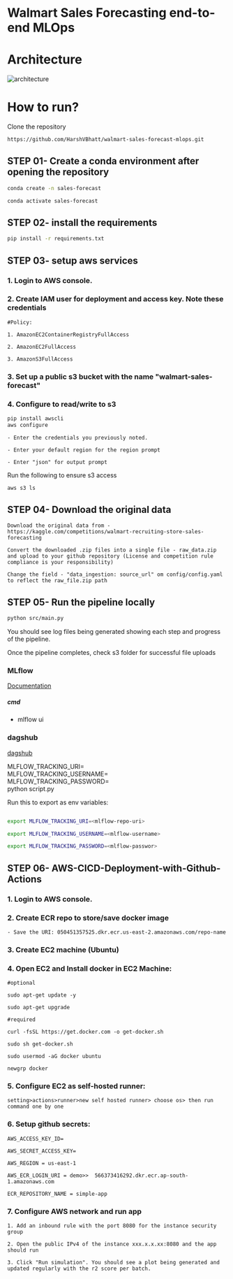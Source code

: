 # Walmart Sales Forecasting end-to-end MLOps

# Architecture
![architecture](https://github.com/user-attachments/assets/8d0c8002-d300-448a-8084-7953f4c8ccde)

# How to run?

Clone the repository

```bash
https://github.com/HarshVBhatt/walmart-sales-forecast-mlops.git
```
## STEP 01- Create a conda environment after opening the repository

```bash
conda create -n sales-forecast
```

```bash
conda activate sales-forecast
```


## STEP 02- install the requirements
```bash
pip install -r requirements.txt
```


## STEP 03- setup aws services

### 1. Login to AWS console.

### 2. Create IAM user for deployment and access key. Note these credentials 

	#Policy:

	1. AmazonEC2ContainerRegistryFullAccess

	2. AmazonEC2FullAccess

	3. AmazonS3FullAccess

### 3. Set up a public s3 bucket with the name "walmart-sales-forecast"

### 4. Configure to read/write to s3
```bash
pip install awscli
aws configure
```

	- Enter the credentials you previously noted.

	- Enter your default region for the region prompt

	- Enter "json" for output prompt

Run the following to ensure s3 access
```bash
aws s3 ls
```

## STEP 04- Download the original data
	Download the original data from - https://kaggle.com/competitions/walmart-recruiting-store-sales-forecasting

	Convert the downloaded .zip files into a single file - raw_data.zip and upload to your github repository (License and competition rule compliance is your responsibility)

	Change the field - "data_ingestion: source_url" om config/config.yaml to reflect the raw_file.zip path


## STEP 05- Run the pipeline locally
```bash
python src/main.py
```

You should see log files being generated showing each step and progress of the pipeline. 

Once the pipeline completes, check s3 folder for successful file uploads



### MLflow

[Documentation](https://mlflow.org/docs/latest/index.html)


##### cmd
- mlflow ui

### dagshub
[dagshub](https://dagshub.com/)

MLFLOW_TRACKING_URI= <mlflow-repo-uri> \
MLFLOW_TRACKING_USERNAME= <mlflow-username> \
MLFLOW_TRACKING_PASSWORD= <mlflow-passwor> \
python script.py

Run this to export as env variables:

```bash

export MLFLOW_TRACKING_URI=<mlflow-repo-uri>

export MLFLOW_TRACKING_USERNAME=<mlflow-username>

export MLFLOW_TRACKING_PASSWORD=<mlflow-passwor>

```



## STEP 06- AWS-CICD-Deployment-with-Github-Actions

### 1. Login to AWS console.

	
### 2. Create ECR repo to store/save docker image
    - Save the URI: 050451357525.dkr.ecr.us-east-2.amazonaws.com/repo-name

	
### 3. Create EC2 machine (Ubuntu) 

### 4. Open EC2 and Install docker in EC2 Machine:
	

	#optional

	sudo apt-get update -y

	sudo apt-get upgrade
	
	#required

	curl -fsSL https://get.docker.com -o get-docker.sh

	sudo sh get-docker.sh

	sudo usermod -aG docker ubuntu

	newgrp docker
	
### 5. Configure EC2 as self-hosted runner:
    setting>actions>runner>new self hosted runner> choose os> then run command one by one


### 6. Setup github secrets:

    AWS_ACCESS_KEY_ID=

    AWS_SECRET_ACCESS_KEY=

    AWS_REGION = us-east-1

    AWS_ECR_LOGIN_URI = demo>>  566373416292.dkr.ecr.ap-south-1.amazonaws.com

    ECR_REPOSITORY_NAME = simple-app

### 7. Configure AWS network and run app

	1. Add an inbound rule with the port 8080 for the instance security group

	2. Open the public IPv4 of the instance xxx.x.x.xx:8080 and the app should run

	3. Click "Run simulation". You should see a plot being generated and updated regularly with the r2 score per batch.
